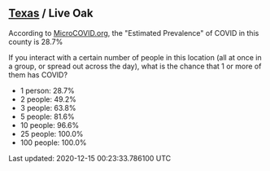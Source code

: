 
## [Texas](/united-states/texas) / Live Oak

According to [MicroCOVID.org](http://microcovid.org),
the "Estimated Prevalence" of COVID in this county is 28.7%

If you interact with a certain number of people in this location
(all at once in a group, or spread out across the day), what is the chance that
1 or more of them has COVID?

- 1 person: 28.7%
- 2 people: 49.2%
- 3 people: 63.8%
- 5 people: 81.6%
- 10 people: 96.6%
- 25 people: 100.0%
- 100 people: 100.0%

Last updated: 2020-12-15 00:23:33.786100 UTC
